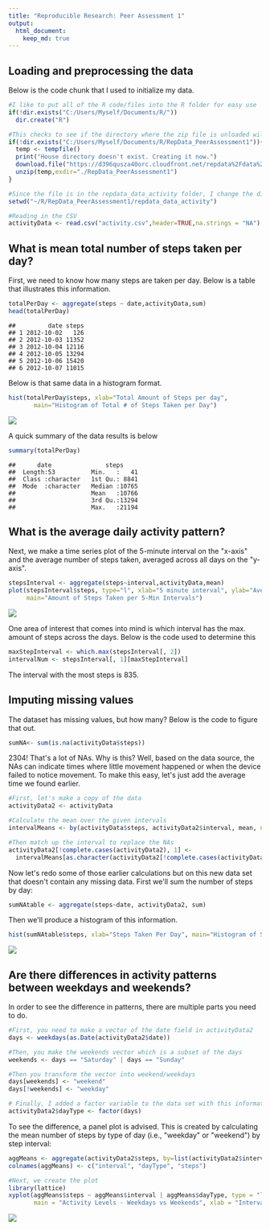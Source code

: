```yaml
---
title: "Reproducible Research: Peer Assessment 1"
output: 
  html_document:
    keep_md: true
---
```


## Loading and preprocessing the data

Below is the code chunk that I used to initialize my data.

```r
#I like to put all of the R code/files into the R folder for easy use
if(!dir.exists("C:/Users/Myself/Documents/R/"))
  dir.create("R")

#This checks to see if the directory where the zip file is unloaded will be
if(!dir.exists("C:/Users/Myself/Documents/R/RepData_PeerAssessment1")){
  temp <- tempfile()
  print("House directory doesn't exist. Creating it now.")
  download.file("https://d396qusza40orc.cloudfront.net/repdata%2Fdata%2Factivity.zip",temp)
  unzip(temp,exdir="./RepData_PeerAssessment1")
}

#Since the file is in the repdata_data_activity folder, I change the directory to reflect the change
setwd("~/R/RepData_PeerAssessment1/repdata_data_activity")

#Reading in the CSV
activityData <- read.csv("activity.csv",header=TRUE,na.strings = "NA")
```

## What is mean total number of steps taken per day?
First, we need to know how many steps are taken per day. Below is a table that illustrates this information.

```r
totalPerDay <- aggregate(steps ~ date,activityData,sum)
head(totalPerDay)
```

```
##         date steps
## 1 2012-10-02   126
## 2 2012-10-03 11352
## 3 2012-10-04 12116
## 4 2012-10-05 13294
## 5 2012-10-06 15420
## 6 2012-10-07 11015
```

Below is that same data in a histogram format.

```r
hist(totalPerDay$steps, xlab="Total Amount of Steps per day", 
       main="Histogram of Total # of Steps Taken per Day")
```

![](PA1_template_files/figure-html/histogramTotalSteps-1.png)<!-- -->

A quick summary of the data results is below

```r
summary(totalPerDay)
```

```
##      date               steps      
##  Length:53          Min.   :   41  
##  Class :character   1st Qu.: 8841  
##  Mode  :character   Median :10765  
##                     Mean   :10766  
##                     3rd Qu.:13294  
##                     Max.   :21194
```

## What is the average daily activity pattern?
Next, we make a time series plot of the 5-minute interval on the "x-axis" and the average number of steps taken, averaged across all days on the "y-axis".


```r
stepsInterval <- aggregate(steps~interval,activityData,mean)
plot(stepsInterval$steps, type="l", xlab="5 minute interval", ylab="Average amount of steps", 
     main="Amount of Steps Taken per 5-Min Intervals")
```

![](PA1_template_files/figure-html/series-1.png)<!-- -->

One area of interest that comes into mind is which interval has the max. amount of steps across the days. Below is the code used to determine this


```r
maxStepInterval <- which.max(stepsInterval[, 2])
intervalNum <- stepsInterval[, 1][maxStepInterval]
```
The interval with the most steps is 835.

## Imputing missing values
The dataset has missing values, but how many? Below is the code to figure that out.

```r
sumNA<- sum(is.na(activityData$steps))
```

2304! That's a lot of NAs. Why is this? Well, based on the data source, the NAs can indicate times where little movement happened or when the device failed to notice movement. To make this easy, let's just add the average time we
found earlier.

```r
#First, let's make a copy of the data
activityData2 <- activityData

#Calculate the mean over the given intervals
intervalMeans <- by(activityData$steps, activityData2$interval, mean, na.rm=TRUE)

#Then match up the interval to replace the NAs
activityData2[!complete.cases(activityData2), 1] <- 
  intervalMeans[as.character(activityData2[!complete.cases(activityData2), 3])]
```

Now let's redo some of those earlier calculations but on this new data set that doesn't contain any missing data.
First we'll sum the number of steps by day:

```r
sumNAtable <- aggregate(steps~date, activityData2, sum)
```

Then we'll produce a histogram of this information.

```r
hist(sumNAtable$steps, xlab="Steps Taken Per Day", main="Histogram of Steps Taken Per Day (with imputed missing data)")
```

![](PA1_template_files/figure-html/histNA-1.png)<!-- -->

## Are there differences in activity patterns between weekdays and weekends?
In order to see the difference in patterns, there are multiple parts you need to do.

```r
#First, you need to make a vector of the date field in activityData2
days <- weekdays(as.Date(activityData2$date))

#Then, you make the weekends vector which is a subset of the days
weekends <- days == "Saturday" | days == "Sunday"

#Then you transform the vector into weekend/weekdays
days[weekends] <- "weekend"
days[!weekends] <- "weekday"

# Finally, I added a factor variable to the data set with this information:
activityData2$dayType <- factor(days)
```

To see the difference, a panel plot is advised. This is created by calculating the mean number of steps by type of day (i.e., "weekday" or "weekend") by step interval:

```r
aggMeans <- aggregate(activityData2$steps, by=list(activityData2$interval,activityData2$dayType), mean)
colnames(aggMeans) <- c("interval", "dayType", "steps")

#Next, we create the plot
library(lattice)
xyplot(aggMeans$steps ~ aggMeans$interval | aggMeans$dayType, type = "l", layout = c(1, 2), 
       main = "Activity Levels - Weekdays vs Weekends", xlab = "Interval", ylab = "Number of steps")
```

![](PA1_template_files/figure-html/weekDayEndplot-1.png)<!-- -->
